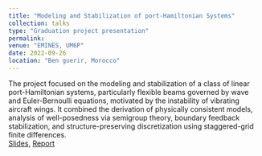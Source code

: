 ```yaml
---
title: "Modeling and Stabilization of port-Hamiltonian Systems"
collection: talks
type: "Graduation project presentation"
permalink:  
venue: "EMINES, UM6P"
date: 2022-09-26
location: "Ben guerir, Morocco"
---
```


The project focused on the modeling and stabilization of a class of linear port-Hamiltonian systems, particularly flexible beams governed by wave and Euler-Bernoulli equations, motivated by the instability of vibrating aircraft wings. It combined the derivation of physically consistent models, analysis of well-posedness via semigroup theory, boundary feedback stabilization, and structure-preserving discretization using staggered-grid finite differences.\
[Slides](https://ahlamouardi.github.io/AOUARDI/files/Presentation.pdf), [Report](https://ahlamouardi.github.io/AOUARDI/files/Report.pdf)
